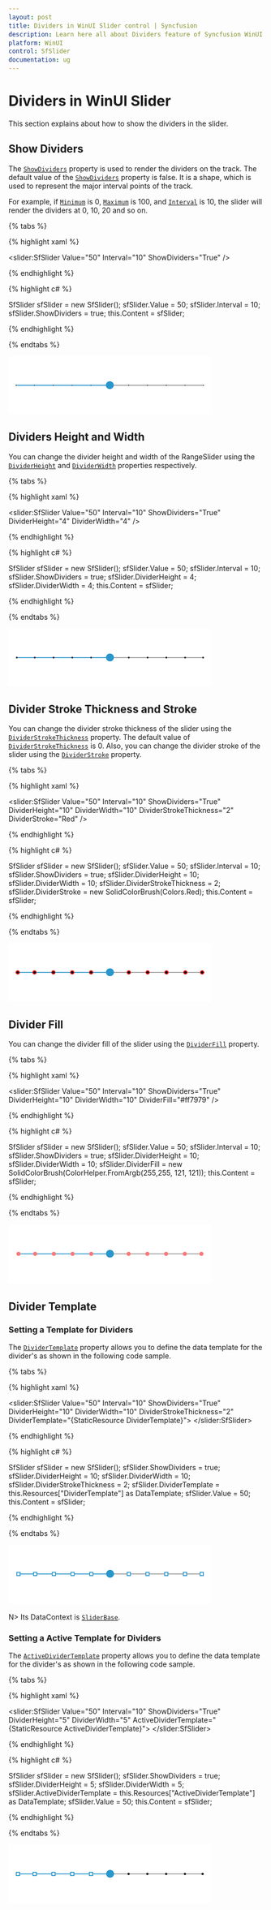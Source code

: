 ```yaml
---
layout: post
title: Dividers in WinUI Slider control | Syncfusion
description: Learn here all about Dividers feature of Syncfusion WinUI Slider(SfSlider) control with height, width support and more.
platform: WinUI
control: SfSlider
documentation: ug
---
```


# Dividers in WinUI Slider

This section explains about how to show the dividers in the slider.

## Show Dividers

The [`ShowDividers`](https://help.syncfusion.com/cr/winui/Syncfusion.UI.Xaml.Sliders.SliderBase.html#Syncfusion_UI_Xaml_Sliders_SliderBase_ShowDividers) property is used to render the dividers on the track. The default value of the [`ShowDividers`](https://help.syncfusion.com/cr/winui/Syncfusion.UI.Xaml.Sliders.SliderBase.html#Syncfusion_UI_Xaml_Sliders_SliderBase_ShowDividers) property is false. It is a shape, which is used to represent the major interval points of the track.

For example, if [`Minimum`](https://help.syncfusion.com/cr/winui/Syncfusion.UI.Xaml.Sliders.SliderBase.html#Syncfusion_UI_Xaml_Sliders_SliderBase_Minimum) is 0, [`Maximum`](https://help.syncfusion.com/cr/winui/Syncfusion.UI.Xaml.Sliders.SliderBase.html#Syncfusion_UI_Xaml_Sliders_SliderBase_Maximum) is 100, and [`Interval`](https://help.syncfusion.com/cr/winui/Syncfusion.UI.Xaml.Sliders.SliderBase.html#Syncfusion_UI_Xaml_Sliders_SliderBase_Interval) is 10, the slider will render the dividers at 0, 10, 20 and so on.

{% tabs %}

{% highlight xaml %}

<slider:SfSlider Value="50"
                 Interval="10"
                 ShowDividers="True" />

{% endhighlight %}

{% highlight c# %}

SfSlider sfSlider = new SfSlider();
sfSlider.Value = 50;
sfSlider.Interval = 10;
sfSlider.ShowDividers = true;
this.Content = sfSlider;

{% endhighlight %}

{% endtabs %}

![Slider with dividers](images/dividers/slider-showDividers.png)

## Dividers Height and Width

You can change the divider height and width of the RangeSlider using the [`DividerHeight`](https://help.syncfusion.com/cr/winui/Syncfusion.UI.Xaml.Sliders.SliderBase.html#Syncfusion_UI_Xaml_Sliders_SliderBase_DividerHeight) and [`DividerWidth`](https://help.syncfusion.com/cr/winui/Syncfusion.UI.Xaml.Sliders.SliderBase.html#Syncfusion_UI_Xaml_Sliders_SliderBase_DividerWidth) properties respectively.

{% tabs %}

{% highlight xaml %}

<slider:SfSlider Value="50"
                 Interval="10"
                 ShowDividers="True"
                 DividerHeight="4"
                 DividerWidth="4" />

{% endhighlight %}

{% highlight c# %}

SfSlider sfSlider = new SfSlider();
sfSlider.Value = 50;
sfSlider.Interval = 10;
sfSlider.ShowDividers = true;
sfSlider.DividerHeight = 4;
sfSlider.DividerWidth = 4;
this.Content = sfSlider;

{% endhighlight %}

{% endtabs %}

![Slider with divider height and width customization](images/dividers/slider-dividerHeightWidth.png)

## Divider Stroke Thickness and Stroke

You can change the divider stroke thickness of the slider using the [`DividerStrokeThickness`](https://help.syncfusion.com/cr/winui/Syncfusion.UI.Xaml.Sliders.SliderBase.html#Syncfusion_UI_Xaml_Sliders_SliderBase_DividerStrokeThickness) property. The default value of [`DividerStrokeThickness`](https://help.syncfusion.com/cr/winui/Syncfusion.UI.Xaml.Sliders.SliderBase.html#Syncfusion_UI_Xaml_Sliders_SliderBase_DividerStrokeThickness) is 0. Also, you can change the divider stroke of the slider using the [`DividerStroke`](https://help.syncfusion.com/cr/winui/Syncfusion.UI.Xaml.Sliders.SliderBase.html#Syncfusion_UI_Xaml_Sliders_SliderBase_DividerStroke) property.

{% tabs %}

{% highlight xaml %}

<slider:SfSlider Value="50"
                 Interval="10"
                 ShowDividers="True"
                 DividerHeight="10"
                 DividerWidth="10"
                 DividerStrokeThickness="2"
                 DividerStroke="Red" />

{% endhighlight %}

{% highlight c# %}

SfSlider sfSlider = new SfSlider();
sfSlider.Value = 50;
sfSlider.Interval = 10;
sfSlider.ShowDividers = true;
sfSlider.DividerHeight = 10;
sfSlider.DividerWidth = 10;
sfSlider.DividerStrokeThickness = 2;
sfSlider.DividerStroke = new SolidColorBrush(Colors.Red);
this.Content = sfSlider;

{% endhighlight %}

{% endtabs %}

![Slider with divider stroke customization](images/dividers/slider-dividerstroke.png)

## Divider Fill

You can change the divider fill of the slider using the [`DividerFill`](https://help.syncfusion.com/cr/winui/Syncfusion.UI.Xaml.Sliders.SliderBase.html#Syncfusion_UI_Xaml_Sliders_SliderBase_DividerFill) property.

{% tabs %}

{% highlight xaml %}

<slider:SfSlider Value="50"
                 Interval="10"
                 ShowDividers="True"
                 DividerHeight="10"
                 DividerWidth="10"
                 DividerFill="#ff7979" />

{% endhighlight %}

{% highlight c# %}

SfSlider sfSlider = new SfSlider();
sfSlider.Value = 50;
sfSlider.Interval = 10;
sfSlider.ShowDividers = true;
sfSlider.DividerHeight = 10;
sfSlider.DividerWidth = 10;
sfSlider.DividerFill = new SolidColorBrush(ColorHelper.FromArgb(255,255, 121, 121));
this.Content = sfSlider;

{% endhighlight %}

{% endtabs %}

![Slider with divider fill customization](images/dividers/slider-dividerfill.png)

## Divider Template

### Setting a Template for Dividers

The [`DividerTemplate`](https://help.syncfusion.com/cr/winui/Syncfusion.UI.Xaml.Sliders.SliderBase.html#Syncfusion_UI_Xaml_Sliders_SliderBase_DividerTemplate) property allows you to define the data template for the divider's as shown in the following code sample.

{% tabs %}

{% highlight xaml %}

<DataTemplate x:Key="DividerTemplate">
    <Rectangle Height="{Binding DividerHeight}"
               Width="{Binding DividerWidth}"
               Fill="{ThemeResource SystemAltHighColor}"
               Stroke="{ThemeResource SystemAccentColor}"
               StrokeThickness="{Binding DividerStrokeThickness}" />
</DataTemplate>

<slider:SfSlider Value="50"
                 Interval="10"
                 ShowDividers="True"
                 DividerHeight="10"
                 DividerWidth="10"
                 DividerStrokeThickness="2"
                 DividerTemplate="{StaticResource DividerTemplate}">
</slider:SfSlider>

{% endhighlight %}

{% highlight c# %}

SfSlider sfSlider = new SfSlider();
sfSlider.ShowDividers = true;
sfSlider.DividerHeight = 10;
sfSlider.DividerWidth = 10;
sfSlider.DividerStrokeThickness = 2;
sfSlider.DividerTemplate = this.Resources["DividerTemplate"] as DataTemplate;
sfSlider.Value = 50;
this.Content = sfSlider;

{% endhighlight %}

{% endtabs %}

![Slider with divider template customization](images/dividers/slider-dividerTemplate.png)

N> Its DataContext is [`SliderBase`](https://help.syncfusion.com/cr/winui/Syncfusion.UI.Xaml.Sliders.SliderBase.html?tabs=tabid-1).

### Setting a Active Template for Dividers

The [`ActiveDividerTemplate`](https://help.syncfusion.com/cr/winui/Syncfusion.UI.Xaml.Sliders.SliderBase.html#Syncfusion_UI_Xaml_Sliders_SliderBase_ActiveDividerTemplate) property allows you to define the data template for the divider's as shown in the following code sample.

{% tabs %}

{% highlight xaml %}

<DataTemplate x:Key="ActiveDividerTemplate">
    <Rectangle Height="6"
               Width="6"
               Fill="{ThemeResource SystemAltHighColor}"
               Stroke="{ThemeResource SystemAccentColor}"
               StrokeThickness="2" />
</DataTemplate>

<slider:SfSlider Value="50"
                 Interval="10"
                 ShowDividers="True"
                 DividerHeight="5"
                 DividerWidth="5"
                 ActiveDividerTemplate="{StaticResource ActiveDividerTemplate}">
</slider:SfSlider>

{% endhighlight %}

{% highlight c# %}

SfSlider sfSlider = new SfSlider();
sfSlider.ShowDividers = true;
sfSlider.DividerHeight = 5;
sfSlider.DividerWidth = 5;
sfSlider.ActiveDividerTemplate = this.Resources["ActiveDividerTemplate"] as DataTemplate;
sfSlider.Value = 50;
this.Content = sfSlider;

{% endhighlight %}

{% endtabs %}

![Slider with active divider template customization](images/dividers/slider-activeDividerTemplate.png)
